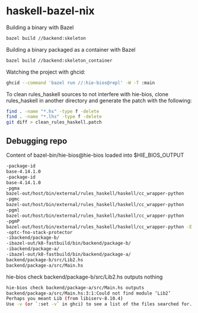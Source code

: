 # haskell-bazel-nix

Building a binary with Bazel
```sh
bazel build //backend:skeleton
```

Building a binary packaged as a container with Bazel
```sh
bazel build //backend:skeleton_container
```

Watching the project with ghcid:
```sh
ghcid --command 'bazel run //:hie-bios@repl' -W -T :main
```

To clean rules_haskell sources to not interfere with hie-bios, clone rules_haskell in another directory and generate the patch with the following:
```sh
find . -name "*.hs" -type f -delete
find . -name "*.lhs" -type f -delete
git diff > clean_rules_haskell.patch
```
## Debugging repo

Content of bazel-bin/hie-bios@hie-bios loaded into $HIE_BIOS_OUTPUT
```sh
-package-id
base-4.14.1.0
-package-id
base-4.14.1.0
-pgma
bazel-out/host/bin/external/rules_haskell/haskell/cc_wrapper-python
-pgmc
bazel-out/host/bin/external/rules_haskell/haskell/cc_wrapper-python
-pgml
bazel-out/host/bin/external/rules_haskell/haskell/cc_wrapper-python
-pgmP
bazel-out/host/bin/external/rules_haskell/haskell/cc_wrapper-python -E -undef -traditional
-optc-fno-stack-protector
-ibackend/package-b/
-ibazel-out/k8-fastbuild/bin/backend/package-b/
-ibackend/package-a/
-ibazel-out/k8-fastbuild/bin/backend/package-a/
backend/package-b/src/Lib2.hs
backend/package-a/src/Main.hs
```
hie-bios check backend/package-b/src/Lib2.hs outputs nothing
```sh
hie-bios check backend/package-a/src/Main.hs outputs
backend/package-a/src/Main.hs:3:1:Could not find module ‘Lib2’
Perhaps you meant Lib (from libiserv-8.10.4)
Use -v (or `:set -v` in ghci) to see a list of the files searched for.
```
